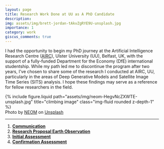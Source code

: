 ```yaml
---
layout: page
title: Research Work Done at UU as A PhD Candidate
description: 
img: assets/img/brett-jordan-tAkvZgRYE9U-unsplash.jpg 
importance: 1
category: work
giscus_comments: true
---
```


I had the opportunity to begin my PhD journey at the Artificial Intelligence Research Centre (<a href="https://www.ulster.ac.uk/research/topic/computer-science/artificial-intelligence">AIRC</a>), Ulster University (UU), Belfast, UK, with the support of a fully-funded Department for the Economy (DfE) international studentship. While my path led me to discontinue the program after two years, I've chosen to share some of the research I conducted at AIRC, UU, particularly in the areas of Deep Generative Models and Satellite Image Time Series (SITS) analysis. I hope these findings may serve as a reference for fellow researchers in the field.

<div class="row">
    <div class="col-sm mt-3 mt-md-0">
        {% include figure.liquid path="assets/img/neom-HegvNcZXWTE-unsplash.jpg" title="climbing image" class="img-fluid rounded z-depth-1" %}
    </div>
</div>
<div>
Photo by <a href="https://unsplash.com/@neom?utm_content=creditCopyText&utm_medium=referral&utm_source=unsplash">NEOM</a> on <a href="https://unsplash.com/photos/a-man-climbing-up-the-side-of-a-mountain-HegvNcZXWTE?utm_content=creditCopyText&utm_medium=referral&utm_source=unsplash">Unsplash</a>
</div>

---

<ol>
  <li><a href="/assets/pdf/communication.pdf"><b>Communication</b></a></li>
  <li><a href="/assets/pdf/research_proposal_earth_observation_uu.pdf"><b>Research Proposal Earth Observation</b></a></li>
  <li><a href="/assets/pdf/initial_assessment_uu.pdf"><b>Initial Assessment</b></a></li>
  <li><a href="/assets/pdf/confirmation_assessment_uu.pdf"><b>Confirmation Assessment</b></a></li>
</ol>
